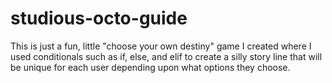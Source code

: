 # studious-octo-guide

This is just a fun, little "choose your own destiny" game I created where I used conditionals such as if, else, and elif to create a silly story line that will be unique for each user depending upon what options they choose. 
